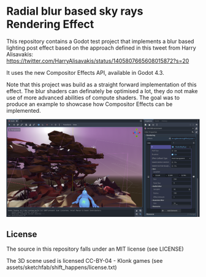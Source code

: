 # Radial blur based sky rays Rendering Effect

This repository contains a Godot test project that implements a blur based lighting post effect based on the approach defined in this tweet from Harry Alisavakis:
https://twitter.com/HarryAlisavakis/status/1405807665608015872?s=20

It uses the new Compositor Effects API, available in Godot 4.3.

Note that this project was build as a straight forward implementation of this effect. The blur shaders can definately be optimised a lot, they do not make use of more advanced abilities of compute shaders.
The goal was to produce an example to showcase how Compositor Effects can be implemented.

![Screenshot](screenshot.png)

## License

The source in this repository falls under an MIT license (see LICENSE)

The 3D scene used is licensed CC-BY-04 - Klonk games (see assets/sketchfab/shift_happens/license.txt)
